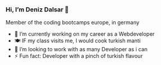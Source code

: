 ### Hi, I’m Deniz Dalsar 🐉

Member of the coding bootcamps europe, in germany

- 🔭 I’m currently working on my career as a Webdeveloper
- 🍽 IF my class visits me, I would cook turkish manti
- 👯 I’m looking to work with as many Developer as i can
- ⚡ Fun fact: Developer with a pinch of turkish flavour
